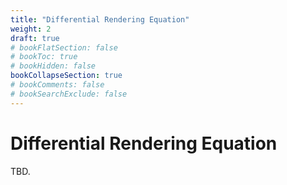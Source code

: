 ```yaml
---
title: "Differential Rendering Equation"
weight: 2
draft: true
# bookFlatSection: false
# bookToc: true
# bookHidden: false
bookCollapseSection: true
# bookComments: false
# bookSearchExclude: false
---
```


# Differential Rendering Equation

TBD.
